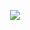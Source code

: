 <p align="center">
  <a href = "https://dirkwhoffmann.github.io/Moira"><img src="https://dirkwhoffmann.github.io/Moira/images/redirect.png"></a>
</p>
